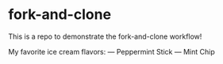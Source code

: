 # fork-and-clone

This is a repo to demonstrate the fork-and-clone workflow!

My favorite ice cream flavors:
— Peppermint Stick
— Mint Chip
